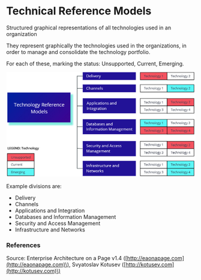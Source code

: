 # Technical Reference Models

Structured graphical representations of all technologies used in an organization

They represent graphically the technologies used in the organizations, in order to manage and consolidate the technology portfolio.

For each of these, marking the status: Unsupported, Current, Emerging.



![](../../.gitbook/assets/3a-standards-_-tech-ref-models.jpg)



Example divisions are:

* Delivery
* Channels
* Applications and Integration
* Databases and Information Management
* Security and Access Management
* Infrastructure and Networks

### References

Source: Enterprise Architecture on a Page v1.4 \([http://eaonapage.com](http://eaonapage.com)\), Svyatoslav Kotusev \([http://kotusev.com](http://kotusev.com)\)

